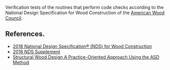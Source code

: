 Verification tests of the routines that perform code checks according to
the National Design Specification for Wood Construction of 
the [American Wood Council](https://awc.org/codes-standards).


## References.
- [2018 National Design Specification® (NDS) for Wood Construction](https://awc.org/codes-standards/publications/nds-2018)
- [2018 NDS Supplement](https://awc.org/codes-standards/publications/nds-2018)
- [Structural Wood Design A Practice-Oriented Approach Using the ASD Method](https://onlinelibrary.wiley.com/doi/book/10.1002/9780470259795)
